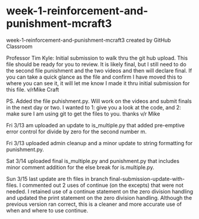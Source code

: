 # week-1-reinforcement-and-punishment-mcraft3
week-1-reinforcement-and-punishment-mcraft3 created by GitHub Classroom

Professor Tim Kyle: Initial submission to walk thru the git hub upload. This file should be ready for you to review. It is likely final, 
but I still need to do the second file punishment and the two videos and then will declare final. If you can take a
quick glance as the file and confirm I have moved this to where you can see it, it will let me know I made it thru 
initial submission for this file. v/rMike Craft

PS. Added the file puhishment.py. Will work on the videos and submit finals in the next day or two. I wanted to 1: give you a look at the code, and 2: make sure I am using git to get the files to you. thanks v/r Mike

Fri 3/13 am uploaded an update to is_multiple.py that added pre-emptive error control for divide by zero for the second number m.

Fri 3/13 uploaded admin cleanup and a minor update to string formatting for punishment.py.

Sat 3/14 uploaded final is_multiple.py and punishment.py that includes minor comment addition for the else break for is.multiple.py.

Sun 3/15 last update are th files in branch final-submission-update-with-files. I commented out 2 uses of continue (on the excepts) that were not needed. I retained use of a continue statement on the zero division handling and updated the print statement on the zero division handling. Although the previous version ran correct, this is a cleaner and more accurate use of when and where to use continue.
